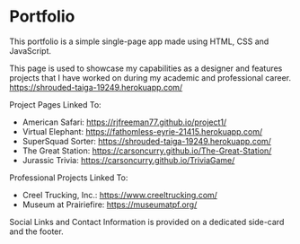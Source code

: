# Portfolio

This portfolio is a simple single-page app made using HTML, CSS and JavaScript. 

This page is used to showcase my capabilities as a designer and features projects that I have worked on during my academic and professional career. https://shrouded-taiga-19249.herokuapp.com/

Project Pages Linked To: 
- American Safari: https://rjfreeman77.github.io/project1/
- Virtual Elephant: https://fathomless-eyrie-21415.herokuapp.com/
- SuperSquad Sorter: https://shrouded-taiga-19249.herokuapp.com/
- The Great Station: https://carsoncurry.github.io/The-Great-Station/
- Jurassic Trivia: https://carsoncurry.github.io/TriviaGame/

Professional Projects Linked To: 
- Creel Trucking, Inc.: https://www.creeltrucking.com/
- Museum at Prairiefire: https://museumatpf.org/

Social Links and Contact Information is provided on a dedicated side-card and the footer. 
